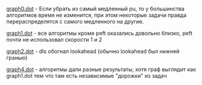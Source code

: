 [graph0.dot](graph0.dot) - Если убрать из [](resource0.yaml) самый медленный pu, то у большинства алгоритмов время не изменится, при этом некоторые задачи правда перераспределятся с самого медленного на другие.

[graph1.dot](graph1.dot) - все алгоритмы кроме peft оказались довольно близко, peft почти не использовал скорости 1 и 2


[graph2.dot](graph2.dot) - dls обогнал lookahead (обычно lookahead был нижней гранью)


[graph4.dot](graph4.dot) - алгоритмы дали разные результаты, хотя граф выглядит как graph1.dot тем что там есть независимые "дорожки" из задач